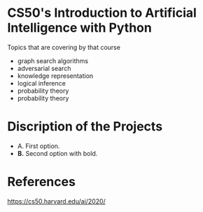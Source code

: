 # CS50's Introduction to Artificial Intelligence with Python
Topics that are covering by that course
<ul>
<li>graph search algorithms </li>
<li>adversarial search</li>
<li>knowledge representation</li>
<li>logical inference</li>
<li>probability theory</li>
<li>probability theory</li>
  
  
</ul>

#  Discription of the Projects

- A. First option.
- **B.** Second option with bold.

#  References
https://cs50.harvard.edu/ai/2020/
